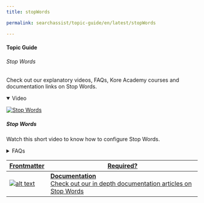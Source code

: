 ```yaml
---
title: stopWords

permalink: searchassist/topic-guide/en/latest/stopWords

---
```

#### Topic Guide
###### Stop Words

  Check out our explanatory videos, FAQs, Kore Academy courses and documentation links on Stop Words.

<details class="introduction-video" open>
  <summary>Video
  </summary>
  
   [![Stop Words](images/VideoCoverImage.png)](https://player.vimeo.com/video/751567353?h=064a6672d7&amp)

  ##### Stop Words
  Watch this short video to know how to configure Stop Words.

</details>

<details>
  <summary>FAQs
  </summary>

  <a class="doc-link" target="_blank" href="https://docs.kore.ai/searchassist/concepts/managing-relevance/managing-relevance/#Adding_Stop_Words">
 
  What are Stop Words?

</a>

 <a class="doc-link" target="_blank" href="https://docs.kore.ai/searchassist/concepts/managing-relevance/managing-relevance/#Adding_Stop_Words">
 
  How do I add custom Stop Words?

</a>
 
  
<a class="doc-link" target="_blank" href="https://docs.kore.ai/searchassist/concepts/managing-relevance/managing-relevance/#Adding_Stop_Words">

  How do I disable stop Words ?

</a>
  
  


</details>



<a class="doc-link" target="_blank" href="https://docs.kore.ai/searchassist/concepts/managing-relevance/managing-relevance/#Adding_Stop_Words">
 

| Frontmatter | Required? |
|-------------|-------------|
| ![alt text](images/docIcon.svg "Title") | **Documentation**  <br /> Check out our in depth documentation articles on Stop Words | 


</a>
